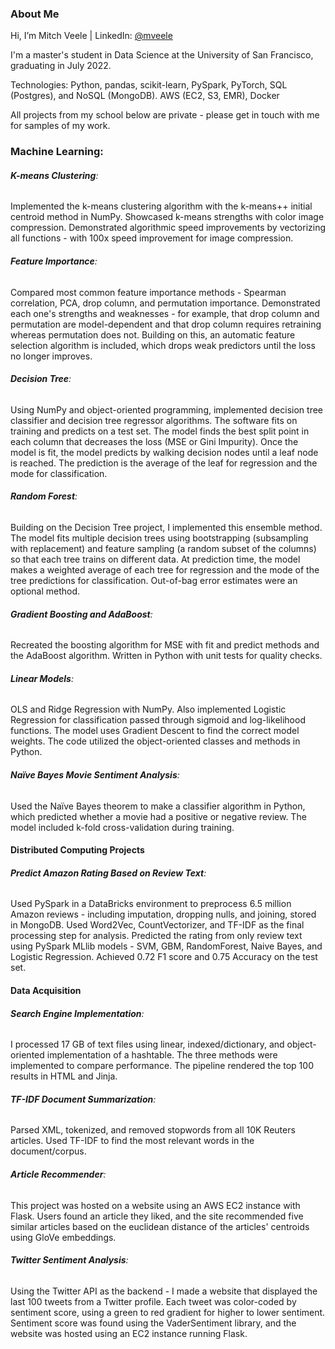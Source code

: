 ### About Me

Hi, I’m Mitch Veele | LinkedIn: [@mveele](https://www.linkedin.com/in/mitch-veele/)

I'm a master's student in Data Science at the University of San Francisco, graduating in July 2022.



Technologies: Python, pandas, scikit-learn, PySpark, PyTorch, SQL (Postgres), and NoSQL (MongoDB). AWS (EC2, S3, EMR), Docker

All projects from my school below are private - please get in touch with me for samples of my work.




### Machine Learning:


###### **K-means Clustering**:
Implemented the k-means clustering algorithm with the k-means++ initial centroid method in NumPy. Showcased k-means strengths with color image compression. Demonstrated algorithmic speed improvements by vectorizing all functions - with 100x speed improvement for image compression.


 
###### **Feature Importance**:
Compared most common feature importance methods - Spearman correlation, PCA, drop column, and permutation importance. Demonstrated each one's strengths and weaknesses - for example, that drop column and permutation are model-dependent and that drop column requires retraining whereas permutation does not. Building on this, an automatic feature selection algorithm is included, which drops weak predictors until the loss no longer improves.



###### **Decision Tree**:
Using NumPy and object-oriented programming, implemented decision tree classifier and decision tree regressor algorithms. The software fits on training and predicts on a test set. The model finds the best split point in each column that decreases the loss (MSE or Gini Impurity). Once the model is fit, the model predicts by walking decision nodes until a leaf node is reached. The prediction is the average of the leaf for regression and the mode for classification.



###### **Random Forest**:
Building on the Decision Tree project, I implemented this ensemble method. The model fits multiple decision trees using bootstrapping (subsampling with replacement) and feature sampling (a random subset of the columns) so that each tree trains on different data. At prediction time, the model makes a weighted average of each tree for regression and the mode of the tree predictions for classification. Out-of-bag error estimates were an optional method.



###### **Gradient Boosting and AdaBoost**:
Recreated the boosting algorithm for MSE with fit and predict methods and the AdaBoost algorithm. Written in Python with unit tests for quality checks.



###### **Linear Models**:
OLS and Ridge Regression with NumPy. Also implemented Logistic Regression for classification passed through sigmoid and log-likelihood functions. The model uses Gradient Descent to find the correct model weights. The code utilized the object-oriented classes and methods in Python.



###### **Naïve Bayes Movie Sentiment Analysis**:
Used the Naïve Bayes theorem to make a classifier algorithm in Python, which predicted whether a movie had a positive or negative review. The model included k-fold cross-validation during training.




#### Distributed Computing Projects


###### **Predict Amazon Rating Based on Review Text**:
Used PySpark in a DataBricks environment to preprocess 6.5 million Amazon reviews - including imputation, dropping nulls, and joining, stored in MongoDB. Used Word2Vec, CountVectorizer, and TF-IDF as the final processing step for analysis. Predicted the rating from only review text using PySpark MLlib models - SVM, GBM, RandomForest, Naive Bayes, and Logistic Regression. Achieved 0.72 F1 score and 0.75 Accuracy on the test set.




#### Data Acquisition



###### **Search Engine Implementation**:
I processed 17 GB of text files using linear, indexed/dictionary, and object-oriented implementation of a hashtable. The three methods were implemented to compare performance. The pipeline rendered the top 100 results in HTML and Jinja.



###### **TF-IDF Document Summarization**:
Parsed XML, tokenized, and removed stopwords from all 10K Reuters articles. Used TF-IDF to find the most relevant words in the document/corpus.



###### **Article Recommender**:
This project was hosted on a website using an AWS EC2 instance with Flask. Users found an article they liked, and the site recommended five similar articles based on the euclidean distance of the articles' centroids using GloVe embeddings.



###### **Twitter Sentiment Analysis**:
Using the Twitter API as the backend - I made a website that displayed the last 100 tweets from a Twitter profile. Each tweet was color-coded by sentiment score, using a green to red gradient for higher to lower sentiment. Sentiment score was found using the VaderSentiment library, and the website was hosted using an EC2 instance running Flask. 
